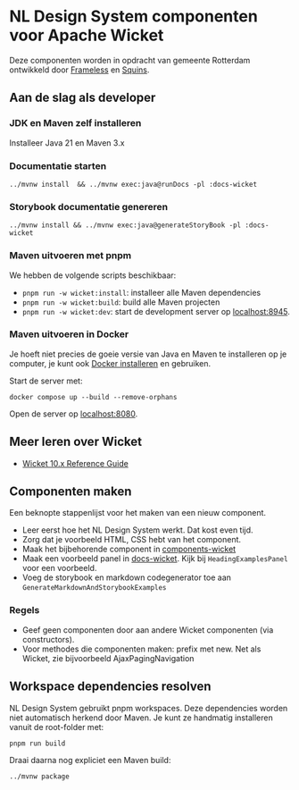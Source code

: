 <!-- @license CC-0.0 -->

# NL Design System componenten voor Apache Wicket

Deze componenten worden in opdracht van gemeente Rotterdam ontwikkeld door
[Frameless](https://frameless.io) en [Squins](https://www.squins.com).

## Aan de slag als developer

### JDK en Maven zelf installeren

Installeer Java 21 en Maven 3.x

### Documentatie starten

```shell
../mvnw install  && ../mvnw exec:java@runDocs -pl :docs-wicket
```

### Storybook documentatie genereren

```shell
../mvnw install && ../mvnw exec:java@generateStoryBook -pl :docs-wicket
```

### Maven uitvoeren met pnpm

We hebben de volgende scripts beschikbaar:

- `pnpm run -w wicket:install`: installeer alle Maven dependencies
- `pnpm run -w wicket:build`: build alle Maven projecten
- `pnpm run -w wicket:dev`: start de development server op [localhost:8945](http://localhost:8945).

### Maven uitvoeren in Docker

Je hoeft niet precies de goeie versie van Java en Maven te installeren op je
computer, je kunt ook [Docker installeren](https://docs.docker.com/engine/install/) en gebruiken.

Start de server met:

```shell
docker compose up --build --remove-orphans
```

Open de server op [localhost:8080](http://localhost:8080/).

## Meer leren over Wicket

- [Wicket 10.x Reference Guide](https://nightlies.apache.org/wicket/guide/10.x/single.html)

## Componenten maken

Een beknopte stappenlijst voor het maken van een nieuw component.

- Leer eerst hoe het NL Design System werkt. Dat kost even tijd.
- Zorg dat je voorbeeld HTML, CSS hebt van het component.
- Maak het bijbehorende component in [components-wicket](components-wicket)
- Maak een voorbeeld panel in [docs-wicket](docs-wicket). Kijk bij
  `HeadingExamplesPanel` voor een voorbeeld.
- Voeg de storybook en markdown codegenerator toe aan
  `GenerateMarkdownAndStorybookExamples`

### Regels

- Geef geen componenten door aan andere Wicket componenten (via constructors).
- Voor methodes die componenten maken: prefix met new. Net als Wicket, zie bijvoorbeeld AjaxPagingNavigation

## Workspace dependencies resolven

NL Design System gebruikt pnpm workspaces. Deze dependencies worden niet automatisch
herkend door Maven. Je kunt ze handmatig installeren vanuit de root-folder met:

```shell
pnpm run build
```

Draai daarna nog expliciet een Maven build:

```shell
../mvnw package
```
